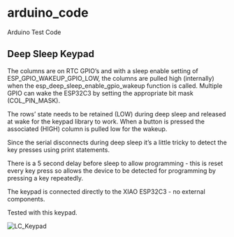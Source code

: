 # arduino_code
Arduino Test Code

## Deep Sleep Keypad
The columns are on RTC GPIO’s and with a sleep enable setting of ESP_GPIO_WAKEUP_GPIO_LOW, the columns are pulled high (internally) when the esp_deep_sleep_enable_gpio_wakeup function is called.
Multiple GPIO can wake the ESP32C3 by setting the appropriate bit mask (COL_PIN_MASK).

The rows’ state needs to be retained (LOW) during deep sleep and released at wake for the keypad library to work. When a button is pressed the associated (HIGH) column is pulled low for the wakeup.

Since the serial disconnects during deep sleep it’s a little tricky to detect the key presses using print statements.

There is a 5 second delay before sleep to allow programming - this is reset every key press so allows the device to be detected for programming by pressing a key repeatedly.

The keypad is connected directly to the XIAO ESP32C3 - no external components.

Tested with this keypad.

![LC_Keypad](https://github.com/user-attachments/assets/1f583514-181d-4db8-90d8-bae9ea7c5f31)
